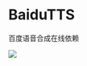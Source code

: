 # BaiduTTS
百度语音合成在线依赖

[![](https://jitpack.io/v/xuanu/BaiduTTS.svg)](https://jitpack.io/#xuanu/BaiduTTS)
